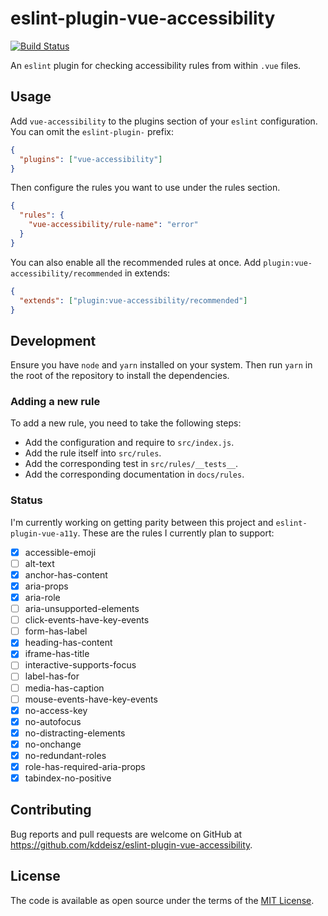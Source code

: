 # eslint-plugin-vue-accessibility

[![Build Status](https://github.com/kddeisz/eslint-plugin-vue-accessibility/workflows/Main/badge.svg)](https://github.com/kddeisz/eslint-plugin-vue-accessibility/actions)

An `eslint` plugin for checking accessibility rules from within `.vue` files.

## Usage

Add `vue-accessibility` to the plugins section of your `eslint` configuration. You can omit the `eslint-plugin-` prefix:

```json
{
  "plugins": ["vue-accessibility"]
}
```

Then configure the rules you want to use under the rules section.

```json
{
  "rules": {
    "vue-accessibility/rule-name": "error"
  }
}
```

You can also enable all the recommended rules at once. Add `plugin:vue-accessibility/recommended` in extends:

```json
{
  "extends": ["plugin:vue-accessibility/recommended"]
}
```

## Development

Ensure you have `node` and `yarn` installed on your system. Then run `yarn` in the root of the repository to install the dependencies.

### Adding a new rule

To add a new rule, you need to take the following steps:

- Add the configuration and require to `src/index.js`.
- Add the rule itself into `src/rules`.
- Add the corresponding test in `src/rules/__tests__`.
- Add the corresponding documentation in `docs/rules`.

### Status

I'm currently working on getting parity between this project and `eslint-plugin-vue-a11y`. These are the rules I currently plan to support:

- [x] accessible-emoji
- [ ] alt-text
- [x] anchor-has-content
- [x] aria-props
- [x] aria-role
- [ ] aria-unsupported-elements
- [ ] click-events-have-key-events
- [ ] form-has-label
- [x] heading-has-content
- [x] iframe-has-title
- [ ] interactive-supports-focus
- [ ] label-has-for
- [ ] media-has-caption
- [ ] mouse-events-have-key-events
- [x] no-access-key
- [x] no-autofocus
- [x] no-distracting-elements
- [x] no-onchange
- [x] no-redundant-roles
- [x] role-has-required-aria-props
- [x] tabindex-no-positive

## Contributing

Bug reports and pull requests are welcome on GitHub at https://github.com/kddeisz/eslint-plugin-vue-accessibility.

## License

The code is available as open source under the terms of the [MIT License](https://opensource.org/licenses/MIT).
